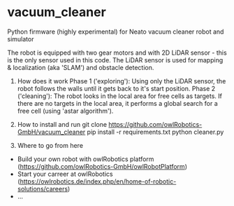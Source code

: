 # vacuum_cleaner
Python firmware (highly experimental) for Neato vacuum cleaner robot and simulator

The robot is equipped with two gear motors and with 2D LiDAR sensor - this is the only sensor used in this code. The LiDAR sensor is used for mapping & localization (aka 'SLAM') and obstacle detection.

1. How does it work
Phase 1 ('exploring'): Using only the LiDAR sensor, the robot follows the walls until it gets back to it's start position.
Phase 2 ('cleaning'): The robot looks in the local area for free cells as targets. If there are no targets in the local area, it performs a global search for a free cell (using 'astar algorithm'). 
   
3. How to install and run
git clone https://github.com/owlRobotics-GmbH/vacuum_cleaner
pip install -r requirements.txt
python cleaner.py

4. Where to go from here
* Build your own robot with owlRobotics platform (https://github.com/owlRobotics-GmbH/owlRobotPlatform)
* Start your carreer at owlRobotics (https://owlrobotics.de/index.php/en/home-of-robotic-solutions/careers)
* ...
